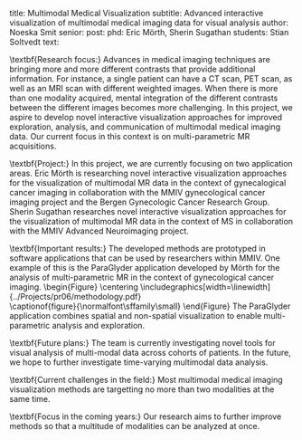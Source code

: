 title: Multimodal Medical Visualization
subtitle: Advanced interactive visualization of multimodal medical imaging data for visual analysis
author: Noeska Smit
senior: 
post: 
phd: Eric Mörth, Sherin Sugathan
students: Stian Soltvedt
text:

\textbf{Research focus:} Advances in medical imaging techniques are bringing more and more different contrasts that provide additional information. For instance, a single patient can have a CT scan, PET scan, as well as an MRI scan with different weighted images. When there is more than one modality acquired, mental integration of the different contrasts between the different images becomes more challenging. In this project, we aspire to develop novel interactive visualization approaches for improved exploration, analysis, and communication of multimodal medical imaging data. Our current focus in this context is on multi-parametric MR acquisitions.

\textbf{Project:} In this project, we are currently focusing on two application areas. Eric Mörth is researching novel interactive visualization approaches for the visualization of multimodal MR data in the context of gynecalogical cancer imaging in collaboration with the MMIV gynecological cancer imaging project and the Bergen Gynecologic Cancer Research Group. Sherin Sugathan researches novel interactive visualization approaches for the visualization of multimodal MR data in the context of MS in collaboration with the MMIV Advanced Neuroimaging project.

\textbf{Important results:} The developed methods are prototyped in software applications that can be used by researchers within MMIV. One example of this is the ParaGlyder application developed by Mörth for the analysis of multi-parametric MR in the context of gynecological cancer imaging. 
\begin{Figure}
    \centering
    \includegraphics[width=\linewidth]{../Projects/pr06/methodology.pdf}  
    \captionof{figure}{\normalfont\sffamily\small}
\end{Figure}
The ParaGlyder application combines spatial and non-spatial visualization to enable multi-parametric analysis and exploration.


\textbf{Future plans:} The team is currently investigating novel tools for visual analysis of multi-modal data across cohorts of patients. In the future, we hope to further investigate time-varying multimodal data analysis.

\textbf{Current challenges in the field:} Most multimodal medical imaging visualization methods are targetting no more than two modalities at the same time. 

\textbf{Focus in the coming years:} Our research aims to further improve methods so that a multitude of modalities can be analyzed at once.   

 

 